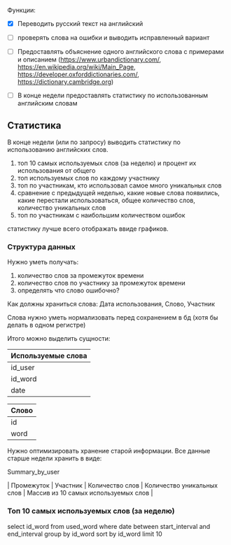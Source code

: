 Функции:
* [x] Переводить русский текст на английский
* [ ] проверять слова на ошибки и выводить исправленный вариант
* [ ] Предоставлять объяснение одного английского слова с примерами и описанием (https://www.urbandictionary.com/, https://en.wikipedia.org/wiki/Main_Page, https://developer.oxforddictionaries.com/, https://dictionary.cambridge.org)
* [ ] В конце недели предоставлять статистику по использованным английским словам


## Статистика

В конце недели (или по запросу) выводить статистику по использованию английских слов.
1. топ 10 самых используемых слов (за неделю) и процент их использования от общего
2. топ используемых слов по каждому участнику
3. топ по участникам, кто использовал самое много уникальных слов
4. сравнение с предыдущей неделью, какие новые слова появились, какие перестали использоваться, общее количество слов, количество уникальных слов
5. топ по участникам с наибольшим количеством ошибок

статистику лучше всего отображать ввиде графиков.

### Структура данных

Нужно уметь получать:
1. количество слов за промежуток времени
2. количество слов по участнику за промежуток времени
3. определять что слово ошибочно?

Как должны храниться слова:
Дата использования, Слово, Участник

Слова нужно уметь нормализовать перед сохранением в бд (хотя бы делать в одном регистре)

Итого можно выделить сущности:

|  Используемые слова   |
|-----------------------|
|        id_user        |
|        id_word        |
|         date          |

| Слово |
|-------|
|  id   |
| word  |

Нужно оптимизировать хранение старой информации.
Все данные старше недели хранить в виде:

Summary_by_user

| Промежуток | Участник | Количество слов | Количество уникальных слов | Массив из 10 самых используемых слов | 


### Топ 10 самых используемых слов (за неделю)


select id_word 
from used_word 
where
    date between start_interval and end_interval 
group by id_word 
sort by id_word
limit 10